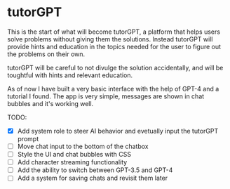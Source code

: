 # tutorGPT

This is the start of what will become tutorGPT, a platform that helps users solve problems without giving them the solutions. Instead tutorGPT will provide hints and education in the topics needed for the user to figure out the problems on their own.

tutorGPT will be careful to not divulge the solution accidentally, and will be toughtful with hints and relevant education.

As of now I have built a very basic interface with the help of GPT-4 and a tutorial I found. The app is very simple, messages are shown in chat bubbles and it's working well.

TODO:
- [x] Add system role to steer AI behavior and evetually input the tutorGPT prompt
- [ ] Move chat input to the bottom of the chatbox
- [ ] Style the UI and chat bubbles with CSS
- [ ] Add character streaming functionality
- [ ] Add the ability to switch between GPT-3.5 and GPT-4
- [ ] Add a system for saving chats and revisit them later